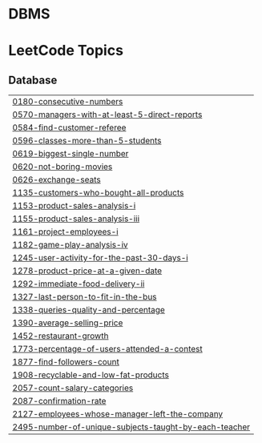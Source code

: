 # DBMS
<!---LeetCode Topics Start-->
# LeetCode Topics
## Database
|  |
| ------- |
| [0180-consecutive-numbers](https://github.com/lodhi-999/DBMS/tree/master/0180-consecutive-numbers) |
| [0570-managers-with-at-least-5-direct-reports](https://github.com/lodhi-999/DBMS/tree/master/0570-managers-with-at-least-5-direct-reports) |
| [0584-find-customer-referee](https://github.com/lodhi-999/DBMS/tree/master/0584-find-customer-referee) |
| [0596-classes-more-than-5-students](https://github.com/lodhi-999/DBMS/tree/master/0596-classes-more-than-5-students) |
| [0619-biggest-single-number](https://github.com/lodhi-999/DBMS/tree/master/0619-biggest-single-number) |
| [0620-not-boring-movies](https://github.com/lodhi-999/DBMS/tree/master/0620-not-boring-movies) |
| [0626-exchange-seats](https://github.com/lodhi-999/DBMS/tree/master/0626-exchange-seats) |
| [1135-customers-who-bought-all-products](https://github.com/lodhi-999/DBMS/tree/master/1135-customers-who-bought-all-products) |
| [1153-product-sales-analysis-i](https://github.com/lodhi-999/DBMS/tree/master/1153-product-sales-analysis-i) |
| [1155-product-sales-analysis-iii](https://github.com/lodhi-999/DBMS/tree/master/1155-product-sales-analysis-iii) |
| [1161-project-employees-i](https://github.com/lodhi-999/DBMS/tree/master/1161-project-employees-i) |
| [1182-game-play-analysis-iv](https://github.com/lodhi-999/DBMS/tree/master/1182-game-play-analysis-iv) |
| [1245-user-activity-for-the-past-30-days-i](https://github.com/lodhi-999/DBMS/tree/master/1245-user-activity-for-the-past-30-days-i) |
| [1278-product-price-at-a-given-date](https://github.com/lodhi-999/DBMS/tree/master/1278-product-price-at-a-given-date) |
| [1292-immediate-food-delivery-ii](https://github.com/lodhi-999/DBMS/tree/master/1292-immediate-food-delivery-ii) |
| [1327-last-person-to-fit-in-the-bus](https://github.com/lodhi-999/DBMS/tree/master/1327-last-person-to-fit-in-the-bus) |
| [1338-queries-quality-and-percentage](https://github.com/lodhi-999/DBMS/tree/master/1338-queries-quality-and-percentage) |
| [1390-average-selling-price](https://github.com/lodhi-999/DBMS/tree/master/1390-average-selling-price) |
| [1452-restaurant-growth](https://github.com/lodhi-999/DBMS/tree/master/1452-restaurant-growth) |
| [1773-percentage-of-users-attended-a-contest](https://github.com/lodhi-999/DBMS/tree/master/1773-percentage-of-users-attended-a-contest) |
| [1877-find-followers-count](https://github.com/lodhi-999/DBMS/tree/master/1877-find-followers-count) |
| [1908-recyclable-and-low-fat-products](https://github.com/lodhi-999/DBMS/tree/master/1908-recyclable-and-low-fat-products) |
| [2057-count-salary-categories](https://github.com/lodhi-999/DBMS/tree/master/2057-count-salary-categories) |
| [2087-confirmation-rate](https://github.com/lodhi-999/DBMS/tree/master/2087-confirmation-rate) |
| [2127-employees-whose-manager-left-the-company](https://github.com/lodhi-999/DBMS/tree/master/2127-employees-whose-manager-left-the-company) |
| [2495-number-of-unique-subjects-taught-by-each-teacher](https://github.com/lodhi-999/DBMS/tree/master/2495-number-of-unique-subjects-taught-by-each-teacher) |
<!---LeetCode Topics End-->